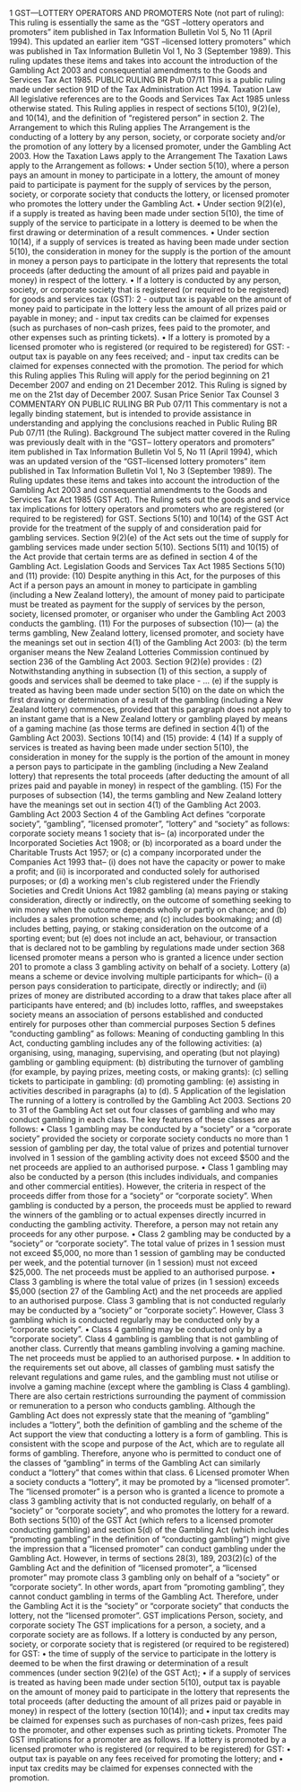 1 GST—LOTTERY OPERATORS AND PROMOTERS Note (not part of ruling): This ruling is essentially the same as the “GST –lottery operators and promoters” item published in Tax Information Bulletin Vol 5, No 11 (April 1994). This updated an earlier item “GST –licensed lottery promoters” which was published in Tax Information Bulletin Vol 1, No 3 (September 1989). This ruling updates these items and takes into account the introduction of the Gambling Act 2003 and consequential amendments to the Goods and Services Tax Act 1985. PUBLIC RULING BR Pub 07/11 This is a public ruling made under section 91D of the Tax Administration Act 1994. Taxation Law All legislative references are to the Goods and Services Tax Act 1985 unless otherwise stated. This Ruling applies in respect of sections 5(10), 9(2)(e), and 10(14), and the definition of “registered person” in section 2. The Arrangement to which this Ruling applies The Arrangement is the conducting of a lottery by any person, society, or corporate society and/or the promotion of any lottery by a licensed promoter, under the Gambling Act 2003. How the Taxation Laws apply to the Arrangement The Taxation Laws apply to the Arrangement as follows: • Under section 5(10), where a person pays an amount in money to participate in a lottery, the amount of money paid to participate is payment for the supply of services by the person, society, or corporate society that conducts the lottery, or licensed promoter who promotes the lottery under the Gambling Act. • Under section 9(2)(e), if a supply is treated as having been made under section 5(10), the time of supply of the service to participate in a lottery is deemed to be when the first drawing or determination of a result commences. • Under section 10(14), if a supply of services is treated as having been made under section 5(10), the consideration in money for the supply is the portion of the amount in money a person pays to participate in the lottery that represents the total proceeds (after deducting the amount of all prizes paid and payable in money) in respect of the lottery. • If a lottery is conducted by any person, society, or corporate society that is registered (or required to be registered) for goods and services tax (GST): 2 - output tax is payable on the amount of money paid to participate in the lottery less the amount of all prizes paid or payable in money; and - input tax credits can be claimed for expenses (such as purchases of non–cash prizes, fees paid to the promoter, and other expenses such as printing tickets). • If a lottery is promoted by a licensed promoter who is registered (or required to be registered) for GST: - output tax is payable on any fees received; and - input tax credits can be claimed for expenses connected with the promotion. The period for which this Ruling applies This Ruling will apply for the period beginning on 21 December 2007 and ending on 21 December 2012. This Ruling is signed by me on the 21st day of December 2007. Susan Price Senior Tax Counsel 3 COMMENTARY ON PUBLIC RULING BR Pub 07/11 This commentary is not a legally binding statement, but is intended to provide assistance in understanding and applying the conclusions reached in Public Ruling BR Pub 07/11 (the Ruling). Background The subject matter covered in the Ruling was previously dealt with in the “GST– lottery operators and promoters” item published in Tax Information Bulletin Vol 5, No 11 (April 1994), which was an updated version of the “GST–licensed lottery promoters” item published in Tax Information Bulletin Vol 1, No 3 (September 1989). The Ruling updates these items and takes into account the introduction of the Gambling Act 2003 and consequential amendments to the Goods and Services Tax Act 1985 (GST Act). The Ruling sets out the goods and service tax implications for lottery operators and promoters who are registered (or required to be registered) for GST. Sections 5(10) and 10(14) of the GST Act provide for the treatment of the supply of and consideration paid for gambling services. Section 9(2)(e) of the Act sets out the time of supply for gambling services made under section 5(10). Sections 5(11) and 10(15) of the Act provide that certain terms are as defined in section 4 of the Gambling Act. Legislation Goods and Services Tax Act 1985 Sections 5(10) and (11) provide: (10) Despite anything in this Act, for the purposes of this Act if a person pays an amount in money to participate in gambling (including a New Zealand lottery), the amount of money paid to participate must be treated as payment for the supply of services by the person, society, licensed promoter, or organiser who under the Gambling Act 2003 conducts the gambling. (11) For the purposes of subsection (10)— (a) the terms gambling, New Zealand lottery, licensed promoter, and society have the meanings set out in section 4(1) of the Gambling Act 2003: (b) the term organiser means the New Zealand Lotteries Commission continued by section 236 of the Gambling Act 2003. Section 9(2)(e) provides : (2) Notwithstanding anything in subsection (1) of this section, a supply of goods and services shall be deemed to take place - ... (e) if the supply is treated as having been made under section 5(10) on the date on which the first drawing or determination of a result of the gambling (including a New Zealand lottery) commences, provided that this paragraph does not apply to an instant game that is a New Zealand lottery or gambling played by means of a gaming machine (as those terms are defined in section 4(1) of the Gambling Act 2003). Sections 10(14) and (15) provide: 4 (14) If a supply of services is treated as having been made under section 5(10), the consideration in money for the supply is the portion of the amount in money a person pays to participate in the gambling (including a New Zealand lottery) that represents the total proceeds (after deducting the amount of all prizes paid and payable in money) in respect of the gambling. (15) For the purposes of subsection (14), the terms gambling and New Zealand lottery have the meanings set out in section 4(1) of the Gambling Act 2003. Gambling Act 2003 Section 4 of the Gambling Act defines “corporate society”, “gambling”, “licensed promoter”, “lottery” and “society” as follows: corporate society means 1 society that is– (a) incorporated under the Incorporated Societies Act 1908; or (b) incorporated as a board under the Charitable Trusts Act 1957; or (c) a company incorporated under the Companies Act 1993 that– (i) does not have the capacity or power to make a profit; and (ii) is incorporated and conducted solely for authorised purposes; or (d) a working men's club registered under the Friendly Societies and Credit Unions Act 1982 gambling (a) means paying or staking consideration, directly or indirectly, on the outcome of something seeking to win money when the outcome depends wholly or partly on chance; and (b) includes a sales promotion scheme; and (c) includes bookmaking; and (d) includes betting, paying, or staking consideration on the outcome of a sporting event; but (e) does not include an act, behaviour, or transaction that is declared not to be gambling by regulations made under section 368 licensed promoter means a person who is granted a licence under section 201 to promote a class 3 gambling activity on behalf of a society. Lottery (a) means a scheme or device involving multiple participants for which– (i) a person pays consideration to participate, directly or indirectly; and (ii) prizes of money are distributed according to a draw that takes place after all participants have entered; and (b) includes lotto, raffles, and sweepstakes society means an association of persons established and conducted entirely for purposes other than commercial purposes Section 5 defines “conducting gambling” as follows: Meaning of conducting gambling In this Act, conducting gambling includes any of the following activities: (a) organising, using, managing, supervising, and operating (but not playing) gambling or gambling equipment: (b) distributing the turnover of gambling (for example, by paying prizes, meeting costs, or making grants): (c) selling tickets to participate in gambling: (d) promoting gambling: (e) assisting in activities described in paragraphs (a) to (d). 5 Application of the legislation The running of a lottery is controlled by the Gambling Act 2003. Sections 20 to 31 of the Gambling Act set out four classes of gambling and who may conduct gambling in each class. The key features of these classes are as follows: • Class 1 gambling may be conducted by a “society” or a “corporate society” provided the society or corporate society conducts no more than 1 session of gambling per day, the total value of prizes and potential turnover involved in 1 session of the gambling activity does not exceed $500 and the net proceeds are applied to an authorised purpose. • Class 1 gambling may also be conducted by a person (this includes individuals, and companies and other commercial entities). However, the criteria in respect of the proceeds differ from those for a “society” or “corporate society”. When gambling is conducted by a person, the proceeds must be applied to reward the winners of the gambling or to actual expenses directly incurred in conducting the gambling activity. Therefore, a person may not retain any proceeds for any other purpose. • Class 2 gambling may be conducted by a “society” or “corporate society”. The total value of prizes in 1 session must not exceed $5,000, no more than 1 session of gambling may be conducted per week, and the potential turnover (in 1 session) must not exceed $25,000. The net proceeds must be applied to an authorised purpose. • Class 3 gambling is where the total value of prizes (in 1 session) exceeds $5,000 (section 27 of the Gambling Act) and the net proceeds are applied to an authorised purpose. Class 3 gambling that is not conducted regularly may be conducted by a “society” or “corporate society”. However, Class 3 gambling which is conducted regularly may be conducted only by a “corporate society”. • Class 4 gambling may be conducted only by a “corporate society”. Class 4 gambling is gambling that is not gambling of another class. Currently that means gambling involving a gaming machine. The net proceeds must be applied to an authorised purpose. • In addition to the requirements set out above, all classes of gambling must satisfy the relevant regulations and game rules, and the gambling must not utilise or involve a gaming machine (except where the gambling is Class 4 gambling). There are also certain restrictions surrounding the payment of commission or remuneration to a person who conducts gambling. Although the Gambling Act does not expressly state that the meaning of “gambling” includes a “lottery”, both the definition of gambling and the scheme of the Act support the view that conducting a lottery is a form of gambling. This is consistent with the scope and purpose of the Act, which are to regulate all forms of gambling. Therefore, anyone who is permitted to conduct one of the classes of “gambling” in terms of the Gambling Act can similarly conduct a “lottery” that comes within that class. 6 Licensed promoter When a society conducts a “lottery”, it may be promoted by a “licensed promoter”. The “licensed promoter” is a person who is granted a licence to promote a class 3 gambling activity that is not conducted regularly, on behalf of a “society” or “corporate society”, and who promotes the lottery for a reward. Both sections 5(10) of the GST Act (which refers to a licensed promoter conducting gambling) and section 5(d) of the Gambling Act (which includes “promoting gambling” in the definition of “conducting gambling”) might give the impression that a “licensed promoter” can conduct gambling under the Gambling Act. However, in terms of sections 28(3), 189, 203(2)(c) of the Gambling Act and the definition of “licensed promoter”, a “licensed promoter” may promote class 3 gambling only on behalf of a “society” or “corporate society”. In other words, apart from “promoting gambling”, they cannot conduct gambling in terms of the Gambling Act. Therefore, under the Gambling Act it is the “society” or “corporate society” that conducts the lottery, not the “licensed promoter”. GST implications Person, society, and corporate society The GST implications for a person, a society, and a corporate society are as follows. If a lottery is conducted by any person, society, or corporate society that is registered (or required to be registered) for GST: • the time of supply of the service to participate in the lottery is deemed to be when the first drawing or determination of a result commences (under section 9(2)(e) of the GST Act); • if a supply of services is treated as having been made under section 5(10), output tax is payable on the amount of money paid to participate in the lottery that represents the total proceeds (after deducting the amount of all prizes paid or payable in money) in respect of the lottery (section 10(14)); and • input tax credits may be claimed for expenses such as purchases of non-cash prizes, fees paid to the promoter, and other expenses such as printing tickets. Promoter The GST implications for a promoter are as follows. If a lottery is promoted by a licensed promoter who is registered (or required to be registered) for GST: • output tax is payable on any fees received for promoting the lottery; and • input tax credits may be claimed for expenses connected with the promotion.